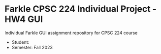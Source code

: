 # Farkle CPSC 224 Individual Project - HW4 GUI

Individual Farkle GUI assignment repository for CPSC 224 course

- Student:  
- Semester: Fall 2023
